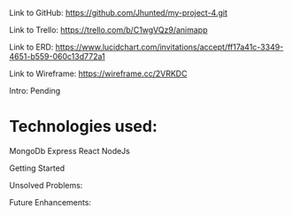 Link to GitHub:
https://github.com/Jhunted/my-project-4.git

Link to Trello:
https://trello.com/b/C1wgVQz9/animapp

Link to ERD:
https://www.lucidchart.com/invitations/accept/ff17a41c-3349-4651-b559-060c13d772a1

Link to Wireframe:
https://wireframe.cc/2VRKDC


Intro:
Pending

<h1>Technologies used:</h1>
MongoDb
Express
React
NodeJs

Getting Started


Unsolved Problems:



Future Enhancements:
